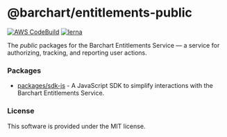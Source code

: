 # @barchart/entitlements-public

[![AWS CodeBuild](https://codebuild.us-east-1.amazonaws.com/badges?uuid=eyJlbmNyeXB0ZWREYXRhIjoiblhOTmZ4bmtkUVJKb3ZvN2M0TUpzelZPaXp4R1ZXNFBXTGZzeDIvRDdBR2N3a0JDMzgzem1rOWpoVm0yVE5mVmpuSWRmSlU1L2lFSzZmbkJJWUM0eFkwPSIsIml2UGFyYW1ldGVyU3BlYyI6InZ5VUFZenpIMi9HVldhUEgiLCJtYXRlcmlhbFNldFNlcmlhbCI6MX0%3D&branch=master)](https://github.com/barchart/entitlements-private)
[![lerna](https://img.shields.io/badge/maintained%20with-lerna-cc00ff.svg)](https://lerna.js.org/)

The _public_ packages for the Barchart Entitlements Service — a service for authorizing, tracking, and reporting user actions.

### Packages

* [packages/sdk-js](./packages/sdk-js) - A JavaScript SDK to simplify interactions with the Barchart Entitlements Service.

### License

This software is provided under the MIT license.
